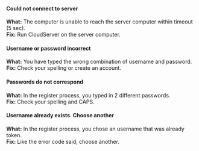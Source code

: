 #### Could not connect to server
**What:** The computer is unable to reach the server computer within timeout (5 sec).  
**Fix:** Run CloudServer on the server computer.

#### Username or password incorrect
**What:** You have typed the wrong combination of username and password.  
**Fix:** Check your spelling or create an account.

#### Passwords do not correspond
**What:** In the register process, you typed in 2 different passwords.  
**Fix:** Check your spelling and CAPS.

#### Username already exists. Choose another
**What:** In the register process, you chose an username that was already token.  
**Fix:** Like the error code said, choose another.
